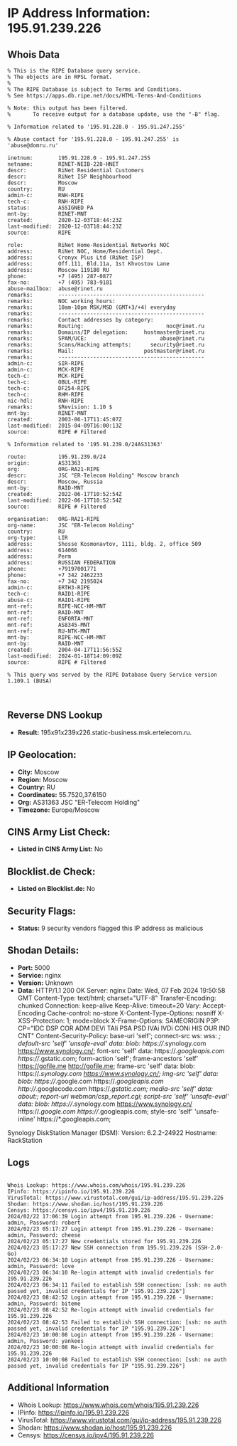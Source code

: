 # IP Address Information: 195.91.239.226

## Whois Data
```
% This is the RIPE Database query service.
% The objects are in RPSL format.
%
% The RIPE Database is subject to Terms and Conditions.
% See https://apps.db.ripe.net/docs/HTML-Terms-And-Conditions

% Note: this output has been filtered.
%       To receive output for a database update, use the "-B" flag.

% Information related to '195.91.228.0 - 195.91.247.255'

% Abuse contact for '195.91.228.0 - 195.91.247.255' is 'abuse@domru.ru'

inetnum:        195.91.228.0 - 195.91.247.255
netname:        RINET-NEIB-228-HNET
descr:          RiNet Residential Customers
descr:          RiNet ISP Neighbourhood
descr:          Moscow
country:        RU
admin-c:        RNH-RIPE
tech-c:         RNH-RIPE
status:         ASSIGNED PA
mnt-by:         RINET-MNT
created:        2020-12-03T18:44:23Z
last-modified:  2020-12-03T18:44:23Z
source:         RIPE

role:           RiNet Home-Residential Networks NOC
address:        RiNet NOC, Home/Residential Dept.
address:        Cronyx Plus Ltd (RiNet ISP)
address:        Off.111, Bld.11a, 1st Khvostov Lane
address:        Moscow 119180 RU
phone:          +7 (495) 287-0877
fax-no:         +7 (495) 783-9181
abuse-mailbox:  abuse@rinet.ru
remarks:        ----------------------------------------------
remarks:        NOC working hours:
remarks:        10am-10pm MSK/MSD (GMT+3/+4) everyday
remarks:        ----------------------------------------------
remarks:        Contact addresses by category:
remarks:        Routing:                          noc@rinet.ru
remarks:        Domains/IP delegation:     hostmaster@rinet.ru
remarks:        SPAM/UCE:                       abuse@rinet.ru
remarks:        Scans/Hacking attempts:      security@rinet.ru
remarks:        Mail:                      postmaster@rinet.ru
remarks:        ----------------------------------------------
admin-c:        SIR-RIPE
admin-c:        MCK-RIPE
tech-c:         MCK-RIPE
tech-c:         OBUL-RIPE
tech-c:         DF254-RIPE
tech-c:         RHM-RIPE
nic-hdl:        RNH-RIPE
remarks:        $Revision: 1.10 $
mnt-by:         RINET-MNT
created:        2003-06-17T11:45:07Z
last-modified:  2015-04-09T16:00:13Z
source:         RIPE # Filtered

% Information related to '195.91.239.0/24AS31363'

route:          195.91.239.0/24
origin:         AS31363
org:            ORG-RA21-RIPE
descr:          JSC "ER-Telecom Holding" Moscow branch
descr:          Moscow, Russia
mnt-by:         RAID-MNT
created:        2022-06-17T10:52:54Z
last-modified:  2022-06-17T10:52:54Z
source:         RIPE # Filtered

organisation:   ORG-RA21-RIPE
org-name:       JSC "ER-Telecom Holding"
country:        RU
org-type:       LIR
address:        Shosse Kosmonavtov, 111i, bldg. 2, office 509
address:        614066
address:        Perm
address:        RUSSIAN FEDERATION
phone:          +79197001771
phone:          +7 342 2462233
fax-no:         +7 342 2195024
admin-c:        ERTH3-RIPE
tech-c:         RAID1-RIPE
abuse-c:        RAID1-RIPE
mnt-ref:        RIPE-NCC-HM-MNT
mnt-ref:        RAID-MNT
mnt-ref:        ENFORTA-MNT
mnt-ref:        AS8345-MNT
mnt-ref:        RU-NTK-MNT
mnt-by:         RIPE-NCC-HM-MNT
mnt-by:         RAID-MNT
created:        2004-04-17T11:56:55Z
last-modified:  2024-01-18T14:09:09Z
source:         RIPE # Filtered

% This query was served by the RIPE Database Query Service version 1.109.1 (BUSA)



```
## Reverse DNS Lookup
- **Result:** 195x91x239x226.static-business.msk.ertelecom.ru.

## IP Geolocation:
- **City:** Moscow
- **Region:** Moscow
- **Country:** RU
- **Coordinates:** 55.7520,37.6150
- **Org:** AS31363 JSC "ER-Telecom Holding"
- **Timezone:** Europe/Moscow

## CINS Army List Check:
- **Listed in CINS Army List:** 
No

## Blocklist.de Check:
- **Listed on Blocklist.de:** 
No

## Security Flags:
- **Status:** 9 security vendors flagged this IP address as malicious

## Shodan Details:
- **Port:** 5000
- **Service:** nginx
- **Version:** Unknown
- **Data:** HTTP/1.1 200 OK
Server: nginx
Date: Wed, 07 Feb 2024 19:50:58 GMT
Content-Type: text/html; charset="UTF-8"
Transfer-Encoding: chunked
Connection: keep-alive
Keep-Alive: timeout=20
Vary: Accept-Encoding
Cache-control: no-store
X-Content-Type-Options: nosniff
X-XSS-Protection: 1; mode=block
X-Frame-Options: SAMEORIGIN
P3P: CP="IDC DSP COR ADM DEVi TAIi PSA PSD IVAi IVDi CONi HIS OUR IND CNT"
Content-Security-Policy: base-uri 'self';  connect-src ws: wss: *; default-src 'self' 'unsafe-eval' data: blob: https://*.synology.com https://www.synology.cn/; font-src 'self' data: https://*.googleapis.com https://*.gstatic.com; form-action 'self'; frame-ancestors 'self' https://gofile.me http://gofile.me; frame-src 'self' data: blob: https://*.synology.com https://www.synology.cn/; img-src 'self' data: blob: https://*.google.com https://*.googleapis.com http://*.googlecode.com https://*.gstatic.com; media-src 'self' data: about:;  report-uri webman/csp_report.cgi; script-src 'self' 'unsafe-eval' data: blob: https://*.synology.com https://www.synology.cn/ https://*.google.com https://*.googleapis.com; style-src 'self' 'unsafe-inline' https://*.googleapis.com;


Synology DiskStation Manager (DSM):
  Version: 6.2.2-24922
  Hostname: RackStation


## Logs
```

Whois Lookup: https://www.whois.com/whois/195.91.239.226
IPinfo: https://ipinfo.io/195.91.239.226
VirusTotal: https://www.virustotal.com/gui/ip-address/195.91.239.226
Shodan: https://www.shodan.io/host/195.91.239.226
Censys: https://censys.io/ipv4/195.91.239.226
2024/02/22 17:06:39 Login attempt from 195.91.239.226 - Username: admin, Password: robert
2024/02/23 05:17:27 Login attempt from 195.91.239.226 - Username: admin, Password: cheese
2024/02/23 05:17:27 New credentials stored for 195.91.239.226
2024/02/23 05:17:27 New SSH connection from 195.91.239.226 (SSH-2.0-Go)
2024/02/23 06:34:10 Login attempt from 195.91.239.226 - Username: admin, Password: love
2024/02/23 06:34:10 Re-login attempt with invalid credentials for 195.91.239.226
2024/02/23 06:34:11 Failed to establish SSH connection: [ssh: no auth passed yet, invalid credentials for IP "195.91.239.226"]
2024/02/23 08:42:52 Login attempt from 195.91.239.226 - Username: admin, Password: biteme
2024/02/23 08:42:52 Re-login attempt with invalid credentials for 195.91.239.226
2024/02/23 08:42:53 Failed to establish SSH connection: [ssh: no auth passed yet, invalid credentials for IP "195.91.239.226"]
2024/02/23 10:00:08 Login attempt from 195.91.239.226 - Username: admin, Password: yankees
2024/02/23 10:00:08 Re-login attempt with invalid credentials for 195.91.239.226
2024/02/23 10:00:08 Failed to establish SSH connection: [ssh: no auth passed yet, invalid credentials for IP "195.91.239.226"]

```
## Additional Information
- Whois Lookup: https://www.whois.com/whois/195.91.239.226
- IPinfo: https://ipinfo.io/195.91.239.226
- VirusTotal: https://www.virustotal.com/gui/ip-address/195.91.239.226
- Shodan: https://www.shodan.io/host/195.91.239.226
- Censys: https://censys.io/ipv4/195.91.239.226

